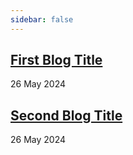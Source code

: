 ```yaml
---
sidebar: false
---
```


## <a href="./blogs/blog-test.md"> First Blog Title </a>
26 May 2024

## <a href="./blogs/blog-test.md"> Second Blog Title </a>
26 May 2024
